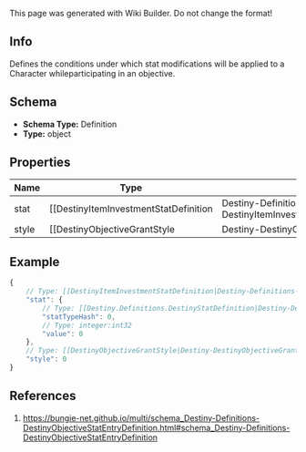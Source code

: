 <span class="wiki-builder">This page was generated with Wiki Builder. Do not change the format!</span>

## Info
Defines the conditions under which stat modifications will be applied to a Character whileparticipating in an objective.

## Schema
* **Schema Type:** Definition
* **Type:** object

## Properties
Name | Type | Description
---- | ---- | -----------
stat | [[DestinyItemInvestmentStatDefinition|Destiny-Definitions-DestinyItemInvestmentStatDefinition]]:Definition | The stat being modified, and the value used.
style | [[DestinyObjectiveGrantStyle|Destiny-DestinyObjectiveGrantStyle]]:Enum | Whether it will be applied as long as the objective is active, when it's completed, or until it's completed.

## Example
```javascript
{
    // Type: [[DestinyItemInvestmentStatDefinition|Destiny-Definitions-DestinyItemInvestmentStatDefinition]]:Definition
    "stat": {
        // Type: [[Destiny.Definitions.DestinyStatDefinition|Destiny-Definitions-DestinyStatDefinition]]:integer:uint32
        "statTypeHash": 0,
        // Type: integer:int32
        "value": 0
    },
    // Type: [[DestinyObjectiveGrantStyle|Destiny-DestinyObjectiveGrantStyle]]:Enum
    "style": 0
}

```

## References
1. https://bungie-net.github.io/multi/schema_Destiny-Definitions-DestinyObjectiveStatEntryDefinition.html#schema_Destiny-Definitions-DestinyObjectiveStatEntryDefinition
